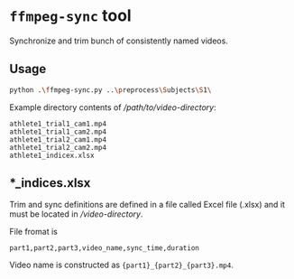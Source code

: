 # `ffmpeg-sync` tool

Synchronize and trim bunch of consistently named videos.

## Usage

```sh
python .\ffmpeg-sync.py ..\preprocess\Subjects\S1\
```

Example directory contents of */path/to/video-directory*:
```
athlete1_trial1_cam1.mp4
athlete1_trial1_cam2.mp4
athlete1_trial2_cam1.mp4
athlete1_trial2_cam2.mp4
athlete1_indicex.xlsx
```


## *_indices.xlsx

Trim and sync definitions are defined in a file called Excel file (.xlsx) and it must be located in */video-directory*.

File fromat is

```csv
part1,part2,part3,video_name,sync_time,duration
```

Video name is constructed as `{part1}_{part2}_{part3}.mp4`.
